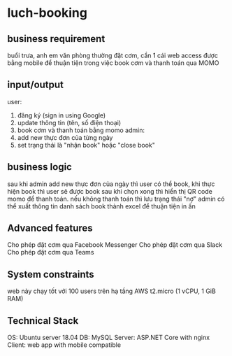 # luch-booking

## business requirement 
buổi trưa, anh em văn phòng thường đặt cơm, 
cần 1 cái web access được bằng mobile để thuận tiện trong việc book cơm và thanh toán qua MOMO

## input/output 
user: 
  1. đăng ký (sign in using Google)
  2. update thông tin (tên, số điện thoại)
  3. book cơm và thanh toán bằng momo 
admin: 
  1. add new thực đơn của từng ngày 
  2. set trạng thái là "nhận book" hoặc "close book"
## business logic
sau khi admin add new thực đơn của ngày thì user có thể book, 
khi thực hiện book thì user sẽ được book 
sau khi chọn xong thì hiển thị QR code momo để thanh toán. 
nếu không thanh toán thì lưu trạng thái "nợ" 
admin có thể xuất thông tin danh sách book thành excel để thuận tiện in ấn

## Advanced features
Cho phép đặt cơm qua Facebook Messenger 
Cho phép đặt cơm qua Slack 
Cho phép đặt cơm qua Teams 

## System constraints
web này chạy tốt với 100 users trên hạ tầng AWS t2.micro (1 vCPU, 1 GiB RAM) 
## Technical Stack 
OS: Ubuntu server 18.04 
DB: MySQL 
Server: ASP.NET Core with nginx
Client: web app with mobile compatible 

